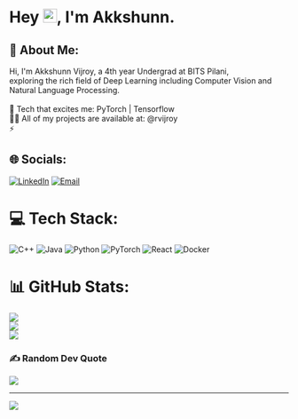 

<!--
**rvijroy/rvijroy** is a ✨ _special_ ✨ repository because its `README.md` (this file) appears on your GitHub profile.

Here are some ideas to get you started:

- 🔭 I’m currently working on ...
- 🌱 I’m currently learning ...
- 👯 I’m looking to collaborate on ...
- 🤔 I’m looking for help with ...
- 💬 Ask me about ...
- 📫 How to reach me: ...
- 😄 Pronouns: ...
- ⚡ Fun fact: ...
-->

# Hey <img src="https://media.giphy.com/media/hvRJCLFzcasrR4ia7z/giphy.gif" width="25px">, I'm Akkshunn.

## 💫 About Me:
Hi, I'm Akkshunn Vijroy, a 4th year Undergrad at BITS Pilani, <br>exploring the rich field of Deep Learning including Computer Vision and Natural Language Processing.<br><br>🌱 Tech that excites me: PyTorch | Tensorflow <br>👨‍💻 All of my projects are available at: @rvijroy<br>⚡


## 🌐 Socials:
[![LinkedIn](https://img.shields.io/badge/LinkedIn-%230077B5.svg?logo=linkedin&logoColor=white)](https://linkedin.com/in/) [![Email](https://img.shields.io/badge/Gmail-%23EA4335.svg?logo=Gmail&logoColor=white)](mailto:f20191107@hyderabad.bits-pilani.ac.in) 

# 💻 Tech Stack:
![C++](https://img.shields.io/badge/c++-%2300599C.svg?style=for-the-badge&logo=c%2B%2B&logoColor=white) ![Java](https://img.shields.io/badge/java-%23ED8B00.svg?style=for-the-badge&logo=java&logoColor=white) ![Python](https://img.shields.io/badge/python-3670A0?style=for-the-badge&logo=python&logoColor=ffdd54) ![PyTorch](https://img.shields.io/badge/PyTorch-%23EE4C2C.svg?style=for-the-badge&logo=PyTorch&logoColor=white) ![React](https://img.shields.io/badge/react-%2320232a.svg?style=for-the-badge&logo=react&logoColor=%2361DAFB) ![Docker](https://img.shields.io/badge/docker-%230db7ed.svg?style=for-the-badge&logo=docker&logoColor=white)
# 📊 GitHub Stats:
![](https://github-readme-stats.vercel.app/api?username=rvijroy&theme=dark&hide_border=false&include_all_commits=false&count_private=true)<br/>
![](https://github-readme-streak-stats.herokuapp.com/?user=rvijroy&theme=dark&hide_border=false)<br/>
![](https://github-readme-stats.vercel.app/api/top-langs/?username=rvijroy&theme=dark&hide_border=false&include_all_commits=false&count_private=true&layout=compact)

### ✍️ Random Dev Quote
![](https://quotes-github-readme.vercel.app/api?type=horizontal&theme=radical)

---
[![](https://visitcount.itsvg.in/api?id=adeecc&icon=0&color=0)](https://visitcount.itsvg.in)
